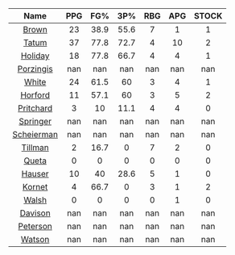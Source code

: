 |                                     Name                                     |  PPG  |  FG%  |  3P%  |  RBG  |  APG  |  STOCK  |
|:----------------------------------------------------------------------------:|:-----:|:-----:|:-----:|:-----:|:-----:|:-------:|
|      [Brown](https://www.espn.com/nba/player/_/id/3917376/jaylen-brown)      |  23   | 38.9  | 55.6  |   7   |   1   |    1    |
|      [Tatum](https://www.espn.com/nba/player/_/id/4065648/jayson-tatum)      |  37   | 77.8  | 72.7  |   4   |  10   |    2    |
|      [Holiday](https://www.espn.com/nba/player/_/id/3995/jrue-holiday)       |  18   | 77.8  | 66.7  |   4   |   4   |    1    |
| [Porzingis](https://www.espn.com/nba/player/_/id/3102531/kristaps-porzingis) |  nan  |  nan  |  nan  |  nan  |  nan  |   nan   |
|     [White](https://www.espn.com/nba/player/_/id/3078576/derrick-white)      |  24   | 61.5  |  60   |   3   |   4   |    1    |
|       [Horford](https://www.espn.com/nba/player/_/id/3213/al-horford)        |  11   | 57.1  |  60   |   3   |   5   |    2    |
|  [Pritchard](https://www.espn.com/nba/player/_/id/4066354/payton-pritchard)  |   3   |  10   | 11.1  |   4   |   4   |    0    |
|   [Springer](https://www.espn.com/nba/player/_/id/4432164/jaden-springer)    |  nan  |  nan  |  nan  |  nan  |  nan  |   nan   |
| [Scheierman](https://www.espn.com/nba/player/_/id/4593841/baylor-scheierman) |  nan  |  nan  |  nan  |  nan  |  nan  |   nan   |
|    [Tillman](https://www.espn.com/nba/player/_/id/4277964/xavier-tillman)    |   2   | 16.7  |   0   |   7   |   2   |    0    |
|     [Queta](https://www.espn.com/nba/player/_/id/4397424/neemias-queta)      |   0   |   0   |   0   |   0   |   0   |    0    |
|      [Hauser](https://www.espn.com/nba/player/_/id/4065804/sam-hauser)       |  10   |  40   | 28.6  |   5   |   1   |    0    |
|      [Kornet](https://www.espn.com/nba/player/_/id/3064560/luke-kornet)      |   4   | 66.7  |   0   |   3   |   1   |    2    |
|      [Walsh](https://www.espn.com/nba/player/_/id/4683689/jordan-walsh)      |   0   |   0   |   0   |   0   |   1   |    0    |
|      [Davison](https://www.espn.com/nba/player/_/id/4576085/jd-davison)      |  nan  |  nan  |  nan  |  nan  |  nan  |   nan   |
|    [Peterson](https://www.espn.com/nba/player/_/id/4397689/drew-peterson)    |  nan  |  nan  |  nan  |  nan  |  nan  |   nan   |
|     [Watson](https://www.espn.com/nba/player/_/id/4431705/anton-watson)      |  nan  |  nan  |  nan  |  nan  |  nan  |   nan   |